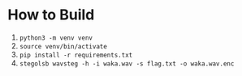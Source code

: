# How to Build
1. `python3 -m venv venv`
2. `source venv/bin/activate`
3. `pip install -r requirements.txt`
4. `stegolsb wavsteg -h -i waka.wav -s flag.txt -o waka.wav.enc`
